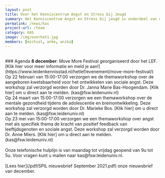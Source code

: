 ```yaml
---
layout: post
title: Over het Kenniscentrum Angst en Stress bij Jeugd
summary: Het Kenniscentrum Angst en Stress bij jeugd is onderdeel van de universiteit Leiden. Ons missie is om stress- en angstklachten bij kinderen zo vroeg mogelijk te herkennen en te verhelpen, door het verbinden van onderzoek, praktijk, zorg en onderwijs. Wij delen informatie over angst & stress bij jeugd op onze website en verzorgen onder meer presentaties en workshops voor scholen en trainingen voor leerlingen. <a href="/team"> Lees verder </a>
permalink: /news/kas
project-url: /team
category: KAS
image: /img/overhet1.jpg
members: [michiel, anke, anika]
---
```



<br>
### Agenda
<b> 8 december</b>: Move More Festival georganiseerd door het LEF. [Klik hier voor meer informatie en meld je aan!](https://www.leidenkennisstad.nl/hetlef/evenement/move-more-festival/)
<br>
Op 22 februari van 15:00-17:00 verzorgen we de themaworkshop over de aangeboren kwetsbaarheid voor het ontwikkelen van sociale angst. Deze workshop zal verzorgd worden door Dr. Janna Marie Bas-Hoogendam. [Klik hier] om u direct aan te melden. (kas@fsw.leidenuniv.nl)
<br>
Op 24 maart van 15:00-17:00 verzorgen we een themaworkshop over de mentale gezondheid tijdens de adolescentie en breinontwikkeling. Deze workshop zal verzorgd worden door Dr. Marieke Bos. [Klik hier] om u direct aan te melden. (kas@fsw.leidenuniv.nl)
<br>
Op 23 mei van 15:00-17:00 verzorgen we een themaworkshop over angst met als specifiek thema de kracht van positief feedback van leeftijdsgenoten en sociale angst. Deze workshop zal verzorgd worden door Dr. Anne Miers. [Klik hier] om u direct aan te melden. (kas@fsw.leidenuniv.nl)

<br>
<br>
Onze telefonische hulplijn is van maandag tot vrijdag geopend van 9u tot 5u.
Voor vragen kunt u mailen naar kas@fsw.leidenuniv.nl.

<br>
<br>
[Lees hier](/pdf/SPIL nieuwsbrief September 2021.pdf) onze nieuwsbrief van december. 




